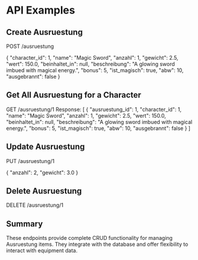 # API Examples
## Create Ausruestung

POST /ausruestung

{
  "character_id": 1,
  "name": "Magic Sword",
  "anzahl": 1,
  "gewicht": 2.5,
  "wert": 150.0,
  "beinhaltet_in": null,
  "beschreibung": "A glowing sword imbued with magical energy.",
  "bonus": 5,
  "ist_magisch": true,
  "abw": 10,
  "ausgebrannt": false
}

## Get All Ausruestung for a Character

GET /ausruestung/1 Response:
[
    {
      "ausruestung_id": 1,
      "character_id": 1,
      "name": "Magic Sword",
      "anzahl": 1,
      "gewicht": 2.5,
      "wert": 150.0,
      "beinhaltet_in": null,
      "beschreibung": "A glowing sword imbued with magical energy.",
      "bonus": 5,
      "ist_magisch": true,
      "abw": 10,
      "ausgebrannt": false
    }
  ]
  
## Update Ausruestung

PUT /ausruestung/1

{
    "anzahl": 2,
    "gewicht": 3.0
  }
  
## Delete Ausruestung

DELETE /ausruestung/1

## Summary

These endpoints provide complete CRUD functionality for managing Ausruestung items. They integrate with the database and offer flexibility to interact with equipment data.